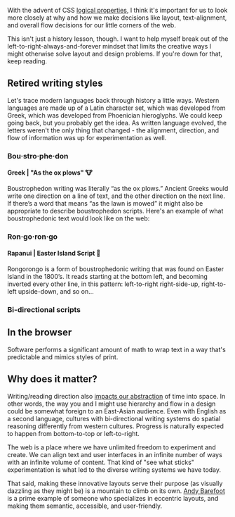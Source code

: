 <meta name="categories" content="design, css, typography" />
<meta name="media" content="/_assets/media/writing-styles.jpg" />

With the advent of CSS [logical properties](https://css-tricks.com/css-logical-properties/), I think it's important for us to look more closely at why and how we make decisions like layout, text-alignment, and overall flow decisions for our little corners of the web.

This isn't just a history lesson, though. I want to help myself break out of the left-to-right-always-and-forever mindset that limits the creative ways I might otherwise solve layout and design problems. If you're down for that, keep reading.

## Retired writing styles
Let's trace modern languages back through history a little ways. Western languages are made up of a Latin character set, which was developed from Greek, which was developed from Phoenician hieroglyphs. We could keep going back, but you probably get the idea. As written language evolved, the letters weren't the only thing that changed - the alignment, direction, and flow of information was up for experimentation as well.


### Bou·stro·phe·don

#### Greek | "As the ox plows" 🐮

Boustrophedon writing was literally “as the ox plows.”  Ancient Greeks would write one direction on a line of text, and the other direction on the next line.  If there’s a word that means “as the lawn is mowed” it might also be appropriate to describe boustrophedon scripts.  Here's an example of what boustrophedonic text would look like on the web:

<p class="codepen" data-slug-hash="YzXELwj">


### Ron·go·ron·go

#### Rapanui | Easter Island Script 🗿

Rongorongo is a form of boustrophedonic writing that was found on Easter Island in the 1800’s.  It reads starting at the bottom left, and becoming inverted every other line, in this pattern: left-to-right right-side-up, right-to-left upside-down, and so on...

<p class="codepen" data-slug-hash="PoqOmmb">


### Bi-directional scripts


## In the browser
Software performs a significant amount of math to wrap text in a way that's predictable and mimics styles of print.

## Why does it matter?

Writing/reading direction also [impacts our abstraction](https://www.frontiersin.org/articles/10.3389/fpsyg.2012.00109/full) of time into space. In other words, the way you and I might use hierarchy and flow in a design could be somewhat foreign to an East-Asian audience. Even with English as a second language, cultures with bi-directional writing systems do spatial reasoning differently from western cultures. Progress is naturally expected to happen from bottom-to-top or left-to-right.

The web is a place where we have unlimited freedom to experiment and create. We can align text and user interfaces in an infinite number of ways with an infinite volume of content. That kind of "see what sticks" experimentation is what led to the diverse writing systems we have today.

That said, making these innovative layouts serve their purpose (as visually dazzling as they might be) is a mountain to climb on its own. [Andy Barefoot](http://andybarefoot.com/) is a prime example of someone who specializes in eccentric layouts, and making them semantic, accessible, and user-friendly.